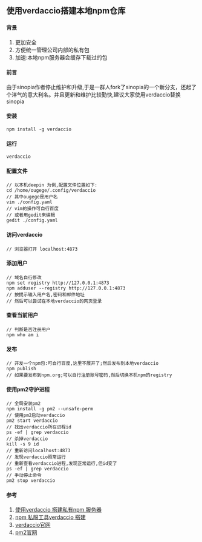 ## 使用verdaccio搭建本地npm仓库

#### 背景
1. 更加安全
1. 方便统一管理公司内部的私有包
1. 加速:本地npm服务器会缓存下载过的包

#### 前言
由于sinopia作者停止维护和升级,于是一群人fork了sinopia的一个新分支，还起了个洋气的意大利名。并且更新和维护比较勤快,建议大家使用verdaccio替换sinopia

#### 安装
```
npm install -g verdaccio
```

#### 运行
```
verdaccio
```

#### 配置文件
```
// 以本机deepin 为例,配置文件位置如下:
cd /home/ougege/.config/verdaccio
// 其中ougege是用户名
vim ./config.yaml
// vim的操作可自行百度
// 或者用gedit来编辑
gedit ./config.yaml
```

#### 访问verdaccio
```
// 浏览器打开 localhost:4873
```

#### 添加用户
```
// 域名自行修改
npm set registry http://127.0.0.1:4873
npm adduser --registry http://127.0.0.1:4873
// 按提示输入用户名,密码和邮件地址
// 然后可以尝试在本地verdaccio的网页登录
```

#### 查看当前用户
```
// 判断是否注册用户
npm who am i
```

#### 发布
```
// 开发一个npm包:可自行百度,这里不展开了;然后发布到本地verdaccio
npm publish
// 如果要发布到npm.org;可以自行注册账号密码,然后切换本机npm的registry
```

#### 使用pm2守护进程
```
// 全局安装pm2
npm install -g pm2 --unsafe-perm
// 使用pm2启动verdaccio
pm2 start verdaccio
// 找出verdaccio所在进程id
ps -ef | grep verdaccio
// 杀掉verdaccio
kill -s 9 id
// 重新访问localhost:4873
// 发现verdaccio照常运行
// 重新查看verdaccio进程,发现正常运行,但id变了
ps -ef | grep verdaccio
// 手动停止命令
pm2 stop verdaccio
```

#### 参考
1. [使用verdaccio 搭建私有npm 服务器](https://blog.csdn.net/qq_29594393/article/details/81587989 '使用verdaccio 搭建私有npm 服务器')
1. [npm 私服工具verdaccio 搭建](https://blog.csdn.net/yyzzhc999/article/details/80097073 'npm 私服工具verdaccio 搭建')
1. [verdaccio官网](https://www.npmjs.com/package/verdaccio 'verdaccio官网')
1. [pm2官网](https://www.npmjs.com/package/pm2 'pm2官网')